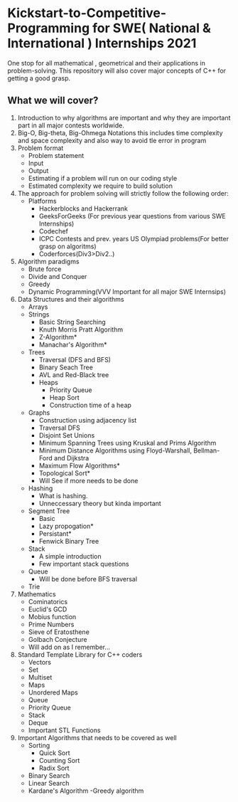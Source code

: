 # Kickstart-to-Competitive-Programming for SWE( National & International ) Internships 2021
One stop for all mathematical , geometrical and their applications in problem-solving. This repository will also cover major concepts of C++ for getting a good grasp.
## What we will cover?
1. Introduction to why algorithms are important and why they are important part in all major contests worldwide.
2. Big-O, Big-theta, Big-Ohmega Notations this includes time complexity and space complexity and also way to avoid tle error in program
3. Problem format
    - Problem statement
    - Input
    - Output
    - Estimating if a problem will run on our coding style
    - Estimated complexity we require to build solution
4. The approach for problem solving will strictly follow the following order:
     - Platforms
        - Hackerblocks and Hackerrank
        - GeeksForGeeks (For previous year questions from various SWE Internships)
        - Codechef
        - ICPC Contests and prev. years US Olympiad problems(For better grasp on algoritms)
        - Coderforces(Div3>Div2..)
5. Algorithm paradigms
   - Brute force
   - Divide and Conquer
   - Greedy
   - Dynamic Programming(VVV Important for all major SWE Internsips)
6. Data Structures and their algorithms
    - Arrays
    - Strings
        - Basic String Searching
        - Knuth Morris Pratt Algorithm
        - Z-Algorithm*
        - Manachar's Algorithm*
    - Trees
        - Traversal (DFS and BFS)
        - Binary Seach Tree
        - AVL and Red-Black tree
        - Heaps
            - Priority Queue
            - Heap Sort
            - Construction time of a heap
    - Graphs
        - Construction using adjacency list
        - Traversal DFS
        - Disjoint Set Unions
        - Minimum Spanning Trees using Kruskal and Prims Algorithm
        - Minimum Distance Algorithms using Floyd-Warshall, Bellman-Ford and Dijkstra
        - Maximum Flow Algorithms*
        - Topological Sort*
        - Will See if more needs to be done
    - Hashing 
        - What is hashing.
        - Unneccessary theory but kinda important
    - Segment Tree
        - Basic
        - Lazy propogation*
        - Persistant*
        - Fenwick Binary Tree
    - Stack
        - A simple introduction
        - Few important stack questions
    - Queue
        - Will be done before BFS traversal
    - Trie
7. Mathematics
    - Cominatorics
    - Euclid's GCD
    - Mobius function
    - Prime Numbers
    - Sieve of Eratosthene
    - Golbach Conjecture
    - Will add on as I remember...
8. Standard Template Library for C++ coders
    - Vectors
    - Set
    - Multiset
    - Maps
    - Unordered Maps
    - Queue
    - Priority Queue
    - Stack
    - Deque
    - Important STL Functions
9. Important Algorithms that needs to be covered as well
    - Sorting
        - Quick Sort
        - Counting Sort
        - Radix Sort
    - Binary Search
    - Linear Search
    - Kardane's Algorithm
    -Greedy algorithm
